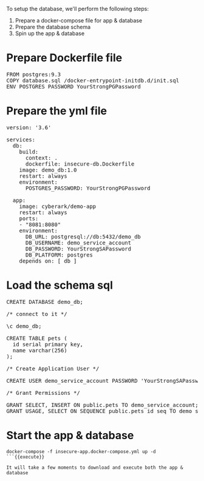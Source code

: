 
To setup the database, we'll perform the following steps:
1. Prepare a docker-compose file for app & database 
2. Prepare the database schema
3. Spin up the app & database 


# Prepare Dockerfile file

<pre class="file" data-filename="insecure-db.Dockerfile" data-target="replace">FROM postgres:9.3
COPY database.sql /docker-entrypoint-initdb.d/init.sql
ENV POSTGRES_PASSWORD YourStrongPGPassword
</pre>


# Prepare the yml file

<pre class="file" data-filename="insecure-app.docker-compose.yml" data-target="replace">version: '3.6'

services:
  db:
    build:
      context: .
      dockerfile: insecure-db.Dockerfile
    image: demo_db:1.0
    restart: always
    environment:
      POSTGRES_PASSWORD: YourStrongPGPassword

  app:
    image: cyberark/demo-app
    restart: always
    ports:
    - "8081:8080"
    environment:
      DB_URL: postgresql://db:5432/demo_db
      DB_USERNAME: demo_service_account
      DB_PASSWORD: YourStrongSAPassword 
      DB_PLATFORM: postgres
    depends_on: [ db ]
</pre>

# Load the schema sql

<pre class="file" data-filename="database.sql" data-target="replace">CREATE DATABASE demo_db;

/* connect to it */

\c demo_db;

CREATE TABLE pets (
  id serial primary key,
  name varchar(256)
);

/* Create Application User */

CREATE USER demo_service_account PASSWORD 'YourStrongSAPassword';

/* Grant Permissions */

GRANT SELECT, INSERT ON public.pets TO demo_service_account;
GRANT USAGE, SELECT ON SEQUENCE public.pets_id_seq TO demo_service_account;
</pre>

# Start the app & database
```
docker-compose -f insecure-app.docker-compose.yml up -d
```{{execute}}

It will take a few moments to download and execute both the app & database
